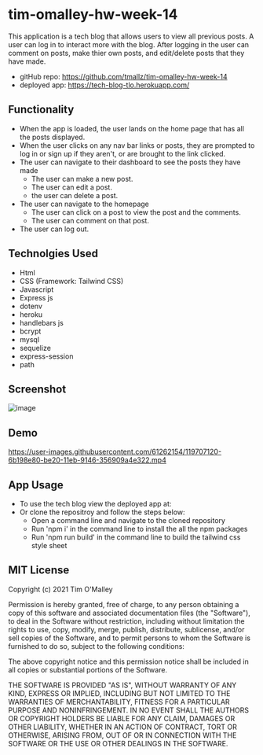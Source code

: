 # tim-omalley-hw-week-14

This application is a tech blog that allows users to view all previous posts. A user can log in to interact more with the blog. After logging in the user can comment on posts, make thier own posts, and edit/delete posts that they have made.

- gitHub repo: https://github.com/tmallz/tim-omalley-hw-week-14
- deployed app: https://tech-blog-tlo.herokuapp.com/

## Functionality

- When the app is loaded, the user lands on the home page that has all the posts displayed.
- When the user clicks on any nav bar links or posts, they are prompted to log in or sign up if they aren't, or are brought to the link clicked.
- The user can navigate to their dashboard to see the posts they have made
  - The user can make a new post.
  - The user can edit a post.
  - the user can delete a post. 
- The user can navigate to the homepage
  - The user can click on a post to view the post and the comments.
  - The user can comment on that post.
- The user can log out.

## Technolgies Used

- Html
- CSS (Framework: Tailwind CSS)
- Javascript
- Express js
- dotenv
- heroku
- handlebars js
- bcrypt
- mysql
- sequelize
- express-session
- path

## Screenshot

![image](https://user-images.githubusercontent.com/61262154/119705488-6a7ff880-be1e-11eb-9b69-8b846c7def05.png)

## Demo 

https://user-images.githubusercontent.com/61262154/119707120-6b198e80-be20-11eb-9146-356909a4e322.mp4

## App Usage

- To use the tech blog view the deployed app at:
- Or clone the repositroy and follow the steps below:
  - Open a command line and navigate to the cloned repository
  - Run 'npm i' in the command line to install the all the npm packages
  - Run 'npm run build' in the command line to build the tailwind css style sheet

## MIT License

Copyright (c) 2021 Tim O'Malley

Permission is hereby granted, free of charge, to any person obtaining a copy
of this software and associated documentation files (the "Software"), to deal
in the Software without restriction, including without limitation the rights
to use, copy, modify, merge, publish, distribute, sublicense, and/or sell
copies of the Software, and to permit persons to whom the Software is
furnished to do so, subject to the following conditions:

The above copyright notice and this permission notice shall be included in all
copies or substantial portions of the Software.

THE SOFTWARE IS PROVIDED "AS IS", WITHOUT WARRANTY OF ANY KIND, EXPRESS OR
IMPLIED, INCLUDING BUT NOT LIMITED TO THE WARRANTIES OF MERCHANTABILITY,
FITNESS FOR A PARTICULAR PURPOSE AND NONINFRINGEMENT. IN NO EVENT SHALL THE
AUTHORS OR COPYRIGHT HOLDERS BE LIABLE FOR ANY CLAIM, DAMAGES OR OTHER
LIABILITY, WHETHER IN AN ACTION OF CONTRACT, TORT OR OTHERWISE, ARISING FROM,
OUT OF OR IN CONNECTION WITH THE SOFTWARE OR THE USE OR OTHER DEALINGS IN THE
SOFTWARE.

